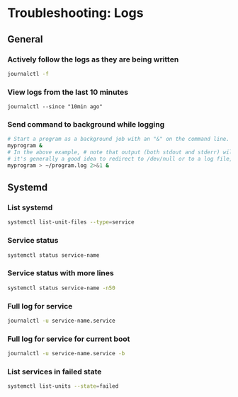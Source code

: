 # Troubleshooting: Logs

## General

### Actively follow the logs as they are being written

```bash
journalctl -f
```

### View logs from the last 10 minutes

```
journalctl --since "10min ago"
```

### Send command to background while logging

```bash
# Start a program as a background job with an "&" on the command line.
myprogram &
# In the above example, # note that output (both stdout and stderr) will still go to the current tty, 
# it's generally a good idea to redirect to /dev/null or to a log file, like so:
myprogram > ~/program.log 2>&1 &
```

## Systemd

### List systemd

```bash
systemctl list-unit-files --type=service
```

### Service status

```bash
systemctl status service-name
```

### Service status with more lines

```bash
systemctl status service-name -n50
```

### Full log for service

```bash
journalctl -u service-name.service
```

### Full log for service for current boot

```bash
journalctl -u service-name.service -b
```

### List services in failed state

```bash
systemctl list-units --state=failed
```
